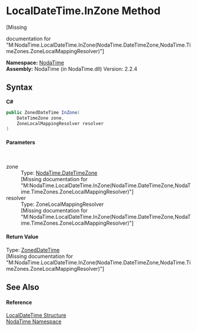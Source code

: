# LocalDateTime.InZone Method 
 

\[Missing <summary> documentation for "M:NodaTime.LocalDateTime.InZone(NodaTime.DateTimeZone,NodaTime.TimeZones.ZoneLocalMappingResolver)"\]

**Namespace:**&nbsp;<a href="N_NodaTime">NodaTime</a><br />**Assembly:**&nbsp;NodaTime (in NodaTime.dll) Version: 2.2.4

## Syntax

**C#**<br />
``` C#
public ZonedDateTime InZone(
	DateTimeZone zone,
	ZoneLocalMappingResolver resolver
)
```


#### Parameters
&nbsp;<dl><dt>zone</dt><dd>Type: <a href="T_NodaTime_DateTimeZone">NodaTime.DateTimeZone</a><br />\[Missing <param name="zone"/> documentation for "M:NodaTime.LocalDateTime.InZone(NodaTime.DateTimeZone,NodaTime.TimeZones.ZoneLocalMappingResolver)"\]</dd><dt>resolver</dt><dd>Type: ZoneLocalMappingResolver<br />\[Missing <param name="resolver"/> documentation for "M:NodaTime.LocalDateTime.InZone(NodaTime.DateTimeZone,NodaTime.TimeZones.ZoneLocalMappingResolver)"\]</dd></dl>

#### Return Value
Type: <a href="T_NodaTime_ZonedDateTime">ZonedDateTime</a><br />\[Missing <returns> documentation for "M:NodaTime.LocalDateTime.InZone(NodaTime.DateTimeZone,NodaTime.TimeZones.ZoneLocalMappingResolver)"\]

## See Also


#### Reference
<a href="T_NodaTime_LocalDateTime">LocalDateTime Structure</a><br /><a href="N_NodaTime">NodaTime Namespace</a><br />